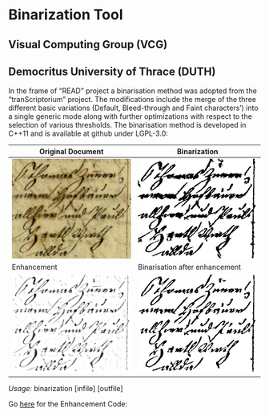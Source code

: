 
# Binarization Tool

## Visual Computing Group (VCG) 
## Democritus University of Thrace (DUTH)

In the frame of “READ” project a binarisation method was adopted from 
the “tranScriptorium” project. The modifications include the merge of the three
different basic variations (Default, Bleed-through and Faint characters’) into a 
single generic mode along with further optimizations with respect to the selection of various thresholds. The binarisation method is developed in C++11 and is available at github under LGPL-3.0:

Original Document | Binarization
-------------------------------|--------------------------
![Original Document](doc1.jpg) | ![Binarization](doc2.png)
Enhancement | Binarisation after enhancement
![Enhancement](doc3.png) | ![Binarization after enhancement](doc4.png)


*Usage:* binarization [infile] [outfile]


Go [here](https://github.com/Transkribus/VCG-DUTH-Enhancement) for the Enhancement Code:  